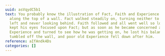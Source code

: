 ```yaml
---
uuid: asVqydC5b1
text: You probably know the illustration of Fact, Faith and Experience walking
  along the top of a wall. Fact walked steadily on, turning neither to right nor
  left and never looking behind. Faith followed and all went well so long as he
  kept his eyes focused upon Fact; but as soon as he became concerned about
  Experience and turned to see how he was getting on, he lost his balance and
  tumbled off the wall, and poor old Experience fell down after him.
reference: aIfAndk4Ds
categories: []
---
```

